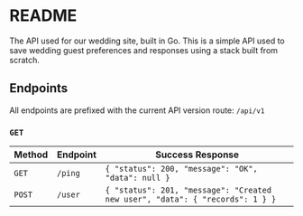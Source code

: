 # README

The API used for our wedding site, built in Go. This is a simple API used to save wedding guest preferences
and responses using a stack built from scratch.

## Endpoints

All endpoints are prefixed with the current API version route: `/api/v1`

### `GET`

| Method | Endpoint | Success Response |
| ------ | -------- | -------- |
| `GET` | `/ping` | `{ "status": 200, "message": "OK", "data": null }` |
| `POST` | `/user` | `{ "status": 201, "message": "Created new user", "data": { "records": 1 } }` |
